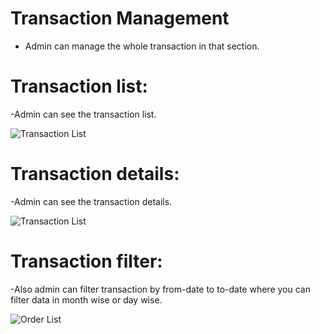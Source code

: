 # Transaction Management

- Admin can manage the whole transaction in that section.

# Transaction list:

-Admin can see the transaction list.

![Transaction List](/screenshots/transaction-list.png)

# Transaction details:

-Admin can see the transaction details.

![Transaction List](/screenshots/transaction-view.png)

# Transaction filter:

-Also admin can filter transaction by from-date to to-date where
you can filter data in month wise or day wise.

![Order List](/screenshots/transaction-search.png)